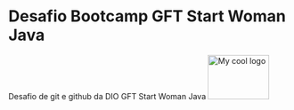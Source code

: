 # Desafio Bootcamp GFT Start Woman Java
Desafio de git e github da DIO GFT Start Woman Java
<img src="https://hermes.digitalinnovation.one/tracks/84b3149d-757f-4d2b-8f4a-a1d6d3729595.png"  height="80" width="110"  alt="My cool logo" />

